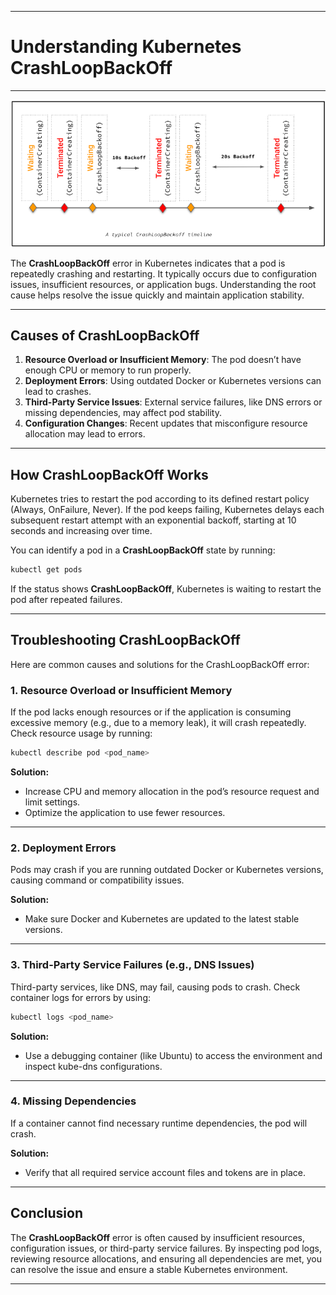 
---
# **Understanding Kubernetes CrashLoopBackOff**
---
![CrashLoopBackOff](https://github.com/alertmend-devops/posts/blob/main/crashloopbackoffimage1%20(1).png?raw=true)

The **CrashLoopBackOff** error in Kubernetes indicates that a pod is repeatedly crashing and restarting. It typically occurs due to configuration issues, insufficient resources, or application bugs. Understanding the root cause helps resolve the issue quickly and maintain application stability.

---

## **Causes of CrashLoopBackOff**

1. **Resource Overload or Insufficient Memory**: The pod doesn’t have enough CPU or memory to run properly.
2. **Deployment Errors**: Using outdated Docker or Kubernetes versions can lead to crashes.
3. **Third-Party Service Issues**: External service failures, like DNS errors or missing dependencies, may affect pod stability.
4. **Configuration Changes**: Recent updates that misconfigure resource allocation may lead to errors.

---

## **How CrashLoopBackOff Works**

Kubernetes tries to restart the pod according to its defined restart policy (Always, OnFailure, Never). If the pod keeps failing, Kubernetes delays each subsequent restart attempt with an exponential backoff, starting at 10 seconds and increasing over time.

You can identify a pod in a **CrashLoopBackOff** state by running:

```bash
kubectl get pods
```
If the status shows **CrashLoopBackOff**, Kubernetes is waiting to restart the pod after repeated failures.

---

## **Troubleshooting CrashLoopBackOff**

Here are common causes and solutions for the CrashLoopBackOff error:

### **1. Resource Overload or Insufficient Memory**

If the pod lacks enough resources or if the application is consuming excessive memory (e.g., due to a memory leak), it will crash repeatedly. Check resource usage by running:

```bash
kubectl describe pod <pod_name>
```
**Solution:**
- Increase CPU and memory allocation in the pod’s resource request and limit settings.
- Optimize the application to use fewer resources.

---

### **2. Deployment Errors**

Pods may crash if you are running outdated Docker or Kubernetes versions, causing command or compatibility issues.

**Solution:**
- Make sure Docker and Kubernetes are updated to the latest stable versions.

---

### **3. Third-Party Service Failures (e.g., DNS Issues)**

Third-party services, like DNS, may fail, causing pods to crash. Check container logs for errors by using:

```bash
kubectl logs <pod_name>
```
**Solution:**
- Use a debugging container (like Ubuntu) to access the environment and inspect kube-dns configurations.

---

### **4. Missing Dependencies**

If a container cannot find necessary runtime dependencies, the pod will crash.

**Solution:**
- Verify that all required service account files and tokens are in place.
---

## **Conclusion**

The **CrashLoopBackOff** error is often caused by insufficient resources, configuration issues, or third-party service failures. By inspecting pod logs, reviewing resource allocations, and ensuring all dependencies are met, you can resolve the issue and ensure a stable Kubernetes environment.

---
